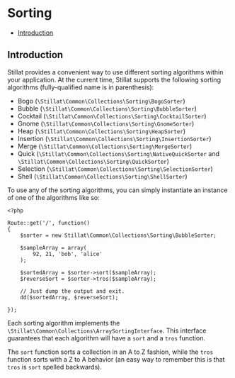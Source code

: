 # Sorting

- [Introduction](#intro)

<a name="intro"></a>
## Introduction

Stillat provides a convenient way to use different sorting algorithms within your application. At the current time, Stillat supports the following sorting algorithms (fully-qualified name is in parenthesis):

* Bogo (`\Stillat\Common\Collections\Sorting\BogoSorter`)
* Bubble (`\Stillat\Common\Collections\Sorting\BubbleSorter`)
* Cocktail (`\Stillat\Common\Collections\Sorting\CocktailSorter`)
* Gnome (`\Stillat\Common\Collections\Sorting\GnomeSorter`)
* Heap (`\Stillat\Common\Collections\Sorting\HeapSorter`)
* Insertion (`\Stillat\Common\Collections\Sorting\InsertionSorter`)
* Merge (`\Stillat\Common\Collections\Sorting\MergeSorter`)
* Quick (`\Stillat\Common\Collections\Sorting\NativeQuickSorter` and `\Stillat\Common\Collections\Sorting\QuickSorter`)
* Selection (`\Stillat\Common\Collections\Sorting\SelectionSorter`)
* Shell (`\Stillat\Common\Collections\Sorting\ShellSorter`)

To use any of the sorting algorithms, you can simply instantiate an instance of one of the algorithms like so:

    <?php

    Route::get('/', function()
    {
        $sorter = new Stillat\Common\Collections\Sorting\BubbleSorter;

        $sampleArray = array(
            92, 21, 'bob', 'alice'
        );

        $sortedArray = $sorter->sort($sampleArray);
        $reverseSort = $sorter->tros($sampleArray);

        // Just dump the output and exit.
        dd($sortedArray, $reverseSort);

    });

Each sorting algorithm implements the `\Stillat\Common\Collections\ArraySortingInterface`. This interface guarantees that each algorithm will have a `sort` and a `tros` function.

The `sort` function sorts a collection in an A to Z fashion, while the `tros` function sorts with a Z to A behavior (an easy way to remember this is that `tros` is `sort` spelled backwards).